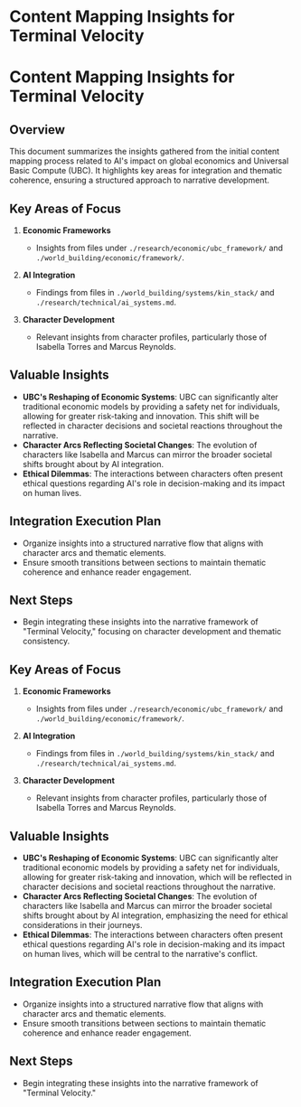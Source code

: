 # Content Mapping Insights for Terminal Velocity

# Content Mapping Insights for Terminal Velocity

## Overview
This document summarizes the insights gathered from the initial content mapping process related to AI's impact on global economics and Universal Basic Compute (UBC). It highlights key areas for integration and thematic coherence, ensuring a structured approach to narrative development.

## Key Areas of Focus
1. **Economic Frameworks**
   - Insights from files under `./research/economic/ubc_framework/` and `./world_building/economic/framework/`.

2. **AI Integration**
   - Findings from files in `./world_building/systems/kin_stack/` and `./research/technical/ai_systems.md`.

3. **Character Development**
   - Relevant insights from character profiles, particularly those of Isabella Torres and Marcus Reynolds.

## Valuable Insights
- **UBC's Reshaping of Economic Systems**: UBC can significantly alter traditional economic models by providing a safety net for individuals, allowing for greater risk-taking and innovation. This shift will be reflected in character decisions and societal reactions throughout the narrative.
- **Character Arcs Reflecting Societal Changes**: The evolution of characters like Isabella and Marcus can mirror the broader societal shifts brought about by AI integration.
- **Ethical Dilemmas**: The interactions between characters often present ethical questions regarding AI's role in decision-making and its impact on human lives.

## Integration Execution Plan
- Organize insights into a structured narrative flow that aligns with character arcs and thematic elements.
- Ensure smooth transitions between sections to maintain thematic coherence and enhance reader engagement.

## Next Steps
- Begin integrating these insights into the narrative framework of "Terminal Velocity," focusing on character development and thematic consistency.

## Key Areas of Focus
1. **Economic Frameworks**
   - Insights from files under `./research/economic/ubc_framework/` and `./world_building/economic/framework/`.

2. **AI Integration**
   - Findings from files in `./world_building/systems/kin_stack/` and `./research/technical/ai_systems.md`.

3. **Character Development**
   - Relevant insights from character profiles, particularly those of Isabella Torres and Marcus Reynolds.

## Valuable Insights
- **UBC's Reshaping of Economic Systems**: UBC can significantly alter traditional economic models by providing a safety net for individuals, allowing for greater risk-taking and innovation, which will be reflected in character decisions and societal reactions throughout the narrative.
- **Character Arcs Reflecting Societal Changes**: The evolution of characters like Isabella and Marcus can mirror the broader societal shifts brought about by AI integration, emphasizing the need for ethical considerations in their journeys.
- **Ethical Dilemmas**: The interactions between characters often present ethical questions regarding AI's role in decision-making and its impact on human lives, which will be central to the narrative's conflict.

## Integration Execution Plan
- Organize insights into a structured narrative flow that aligns with character arcs and thematic elements.
- Ensure smooth transitions between sections to maintain thematic coherence and enhance reader engagement.

## Next Steps
- Begin integrating these insights into the narrative framework of "Terminal Velocity."
